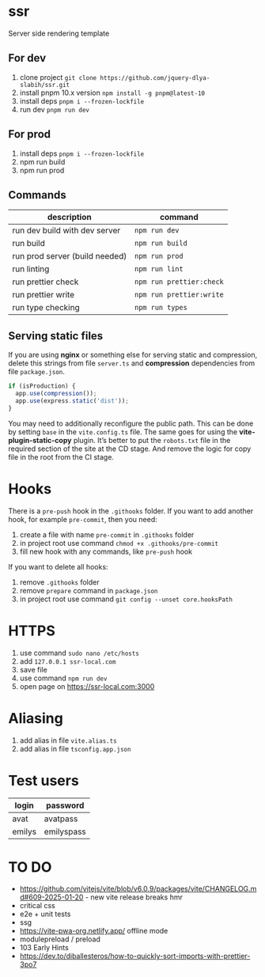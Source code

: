 # ssr

Server side rendering template

## For dev

1. clone project `git clone https://github.com/jquery-dlya-slabih/ssr.git`
2. install pnpm 10.x version `npm install -g pnpm@latest-10`
3. install deps `pnpm i --frozen-lockfile`
4. run dev `pnpm run dev`

## For prod

1. install deps `pnpm i --frozen-lockfile`
2. npm run build
3. npm run prod

## Commands

| description                    | command                  |
| ------------------------------ | ------------------------ |
| run dev build with dev server  | `npm run dev`            |
| run build                      | `npm run build`          |
| run prod server (build needed) | `npm run prod`           |
| run linting                    | `npm run lint`           |
| run prettier check             | `npm run prettier:check` |
| run prettier write             | `npm run prettier:write` |
| run type checking              | `npm run types`          |

## Serving static files

If you are using **nginx** or something else for serving static and compression, delete this strings from file `server.ts` and **compression** dependencies from file `package.json`.

```ts
if (isProduction) {
  app.use(compression());
  app.use(express.static('dist'));
}
```

You may need to additionally reconfigure the public path. This can be done by setting `base` in the `vite.config.ts` file.
The same goes for using the **vite-plugin-static-copy** plugin. It’s better to put the `robots.txt` file in the required section of the site at the CD stage. And remove the logic for copy file in the root from the CI stage.

# Hooks

There is a `pre-push` hook in the `.githooks` folder. If you want to add another hook, for example `pre-commit`, then you need:

1. create a file with name `pre-commit` in `.githooks` folder
2. in project root use command `chmod +x .githooks/pre-commit`
3. fill new hook with any commands, like `pre-push` hook

If you want to delete all hooks:

1. remove `.githooks` folder
2. remove `prepare` command in `package.json`
3. in project root use command `git config --unset core.hooksPath`

# HTTPS

1. use command `sudo nano /etc/hosts`
2. add `127.0.0.1 ssr-local.com`
3. save file
4. use command `npm run dev`
5. open page on https://ssr-local.com:3000

# Aliasing

1. add alias in file `vite.alias.ts`
2. add alias in file `tsconfig.app.json`

# Test users

| login  | password   |
| ------ | ---------- |
| avat   | avatpass   |
| emilys | emilyspass |

# TO DO

- https://github.com/vitejs/vite/blob/v6.0.9/packages/vite/CHANGELOG.md#609-2025-01-20 - new vite release breaks hmr
- critical css
- e2e + unit tests
- ssg
- https://vite-pwa-org.netlify.app/ offline mode
- modulepreload / preload
- 103 Early Hints
- https://dev.to/diballesteros/how-to-quickly-sort-imports-with-prettier-3po7
